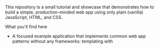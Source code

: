 This repository is a small tutorial and showcase that demonstrates how to build a simple, production-minded web app using only plain (vanilla) JavaScript, HTML, and CSS.

What you'll find here
- A focused example application that implements common web app patterns without any frameworks: templating with <template>, client-side routing, a small cart, data fetching from a local JSON file, and a service worker for offline support.
- Minimal, readable code that you can study and adapt for your own projects.

Why use vanilla JavaScript sometimes
- Smaller footprint: no large framework bundles — faster initial load and simpler deployment.
- Full control: you see exactly what the app does and can optimize only the parts you need.
- Easier to learn and debug: the language and browser APIs are the source of truth, so problems are often easier to trace.
- Great for small to medium apps or when you want to progressively enhance an existing site.

How to run it locally (quick)
1. Serve the folder over HTTP (do not open the files with the file:// protocol). For example, with Python 3:

	python -m http.server 8000

2. Open http://localhost:8000/ in your browser.

Notes
- Service workers require a secure context — localhost is fine for development.
- This repo intentionally avoids external libraries: use it as a learning reference or a starting point for small projects.

Enjoy exploring how a modern web app can be built with the web platform itself.
